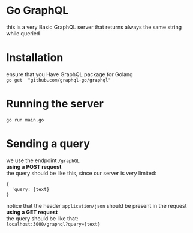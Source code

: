 # Go GraphQL
this is a very Basic GraphQL server that returns always the same string while queried
# Installation
ensure that you Have GraphQL package for Golang  
``` go get 	"github.com/graphql-go/graphql" ```
# Running the server  
``` go run main.go ```
# Sending a query  
we use the endpoint `/graphQL`  
**using a POST request**  
		the query should be like this, since our server is very limited:  
  ```
  {
  	'query: {text}
  }    
  ```
notice that the header `application/json` should be present in the request  
**using a GET request**  
	the query should be like that:   
	`localhost:3000/graphql?query={text}`
